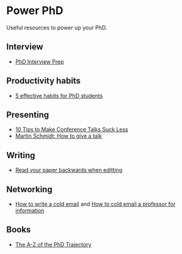 # Power PhD
Useful resources to power up your PhD.

## Interview
- [PhD Interview Prep](https://twitter.com/sidgairo18/status/1606029297537257472)

## Productivity habits
- [5 effective habits for PhD students](https://twitter.com/raulpacheco/status/1576353106710831104?s=12&t=7JVkTty89Q-klR5WCIk5aQ)

## Presenting
- [10 Tips to Make Conference Talks Suck Less](https://www.morling.dev/blog/ten-tips-make-conference-talks-suck-less/)
- [Martin Schmidt: How to give a talk](https://static1.squarespace.com/static/5a8198f7d74cffd8f0272059/t/62d6f00d9d944216cffb3f97/1658253338777/how-to-give-a-talk.pdf)

## Writing
- [Read your paper backwards when editting](https://twitter.com/random_walker/status/1581674801101303810?s=20)

## Networking
- [How to write a cold email](https://sriramk.com/coldemail) and [How to cold email a professor for information](https://www.academictransfer.com/en/blog/how-to-cold-email-a-professor-for-information/)

## Books
- [The A-Z of the PhD Trajectory](https://link.springer.com/book/10.1007/978-3-319-77425-1)

[comment]: # (Comprehensive guide on the general PhD trajectory. I find it too verbose, but it's a good reference.)
